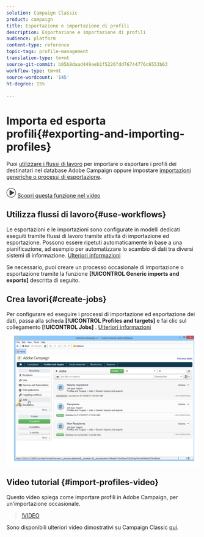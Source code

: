 ```yaml
---
solution: Campaign Classic
product: campaign
title: Esportazione e importazione di profili
description: Esportazione e importazione di profili
audience: platform
content-type: reference
topic-tags: profile-management
translation-type: tm+mt
source-git-commit: b05b8daad449aeb1f5226fdd76744776c6553b63
workflow-type: tm+mt
source-wordcount: '145'
ht-degree: 15%

---
```



# Importa ed esporta profili{#exporting-and-importing-profiles}

Puoi [utilizzare i flussi di lavoro](#use-workflows) per importare o esportare i profili dei destinatari nel database Adobe Campaign oppure impostare [importazioni generiche o processi di esportazione](#create-jobs).

![](assets/do-not-localize/how-to-video.png) [Scopri questa funzione nel video](#import-profiles-video)

## Utilizza flussi di lavoro{#use-workflows}

Le esportazioni e le importazioni sono configurate in modelli dedicati eseguiti tramite flussi di lavoro tramite attività di importazione ed esportazione. Possono essere ripetuti automaticamente in base a una pianificazione, ad esempio per automatizzare lo scambio di dati tra diversi sistemi di informazione. [Ulteriori informazioni](../../platform/using/import-export-workflows.md#best-practices-when-importing-data)

Se necessario, puoi creare un processo occasionale di importazione o esportazione tramite la funzione **[!UICONTROL Generic imports and exports]** descritta di seguito.

## Crea lavori{#create-jobs}

Per configurare ed eseguire i processi di importazione ed esportazione dei dati, passa alla scheda **[!UICONTROL Profiles and targets]** e fai clic sul collegamento **[!UICONTROL Jobs]** . [Ulteriori informazioni](../../platform/using/about-generic-imports-exports.md)

![](assets/s_ncs_user_interface_import_link.png)


## Video tutorial {#import-profiles-video}

Questo video spiega come importare profili in Adobe Campaign, per un’importazione occasionale.

>[!VIDEO](https://video.tv.adobe.com/v/25608?quality=12)

Sono disponibili ulteriori video dimostrativi su Campaign Classic [qui](https://experienceleague.adobe.com/docs/campaign-classic-learn/tutorials/overview.html?lang=it).